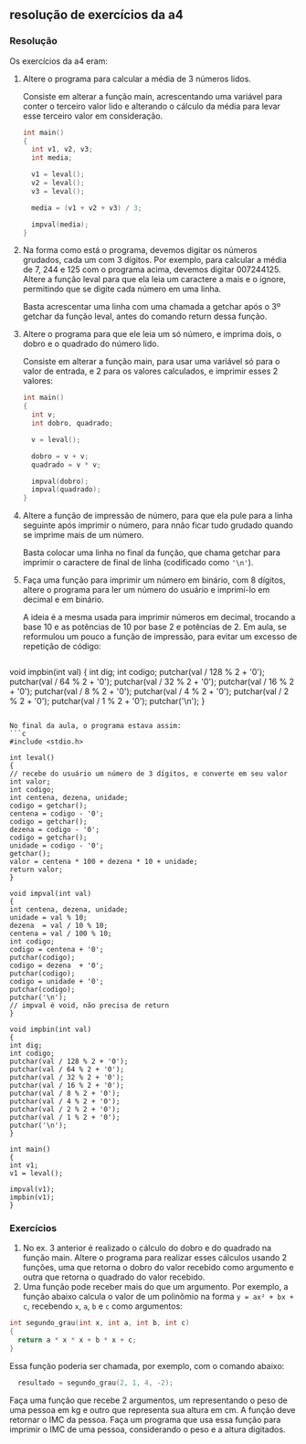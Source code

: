 
## resolução de exercícios da a4

### Resolução

Os exercícios da a4 eram:

1. Altere o programa para calcular a média de 3 números lidos.

   Consiste em alterar a função main, acrescentando uma variável para conter o terceiro valor lido e alterando o cálculo da média para levar esse terceiro valor em consideração.
   ```c
   int main()
   {
     int v1, v2, v3;
     int media;

     v1 = leval();
     v2 = leval();
     v3 = leval();

     media = (v1 + v2 + v3) / 3;

     impval(media);
   }
   ```

2. Na forma como está o programa, devemos digitar os números grudados, cada um com 3 dígitos. Por exemplo, para calcular a média de 7, 244 e 125 com o programa acima, devemos digitar 007244125. Altere a função leval para que ela leia um caractere a mais e o ignore, permitindo que se digite cada número em uma linha.

   Basta acrescentar uma linha com uma chamada a getchar após o 3º getchar da função leval, antes do comando return dessa função.

3. Altere o programa para que ele leia um só número, e imprima dois, o dobro e o quadrado do número lido.

   Consiste em alterar a função main, para usar uma variável só para o valor de entrada, e 2 para os valores calculados, e imprimir esses 2 valores:
   ```c
   int main()
   {
     int v;
     int dobro, quadrado;

     v = leval();

     dobro = v + v;
     quadrado = v * v;

     impval(dobro);
     impval(quadrado);
   }
   ```

4. Altere a função de impressão de número, para que ela pule para a linha seguinte após imprimir o número, para nnão ficar tudo grudado quando se imprime mais de um número.

   Basta colocar uma linha no final da função, que chama getchar para imprimir o caractere de final de linha (codificado como `'\n'`).

5. Faça uma função para imprimir um número em binário, com 8 dígitos, altere o programa para ler um número do usuário e imprimí-lo em decimal e em binário.

   A ideia é a mesma usada para imprimir números em decimal, trocando a base 10 e as potências de 10 por base 2 e potências de 2.
   Em aula, se reformulou um pouco a função de impressão, para evitar um excesso de repetição de código:

   ```c
void impbin(int val)
{
  int dig;
  int codigo;
  putchar(val / 128 % 2 + '0');
  putchar(val / 64 % 2 + '0');
  putchar(val / 32 % 2 + '0');
  putchar(val / 16 % 2 + '0');
  putchar(val / 8 % 2 + '0');
  putchar(val / 4 % 2 + '0');
  putchar(val / 2 % 2 + '0');
  putchar(val / 1 % 2 + '0');
  putchar('\n');
}
   ```

No final da aula, o programa estava assim:
```c
#include <stdio.h>

int leval()
{
  // recebe do usuário um número de 3 dígitos, e converte em seu valor
  int valor;
  int codigo;
  int centena, dezena, unidade;
  codigo = getchar();
  centena = codigo - '0';
  codigo = getchar();
  dezena = codigo - '0';
  codigo = getchar();
  unidade = codigo - '0';
  getchar();
  valor = centena * 100 + dezena * 10 + unidade;
  return valor;
}

void impval(int val)
{
  int centena, dezena, unidade;
  unidade = val % 10;
  dezena  = val / 10 % 10;
  centena = val / 100 % 10;
  int codigo;
  codigo = centena + '0';
  putchar(codigo);
  codigo = dezena  + '0';
  putchar(codigo);
  codigo = unidade + '0';
  putchar(codigo);
  putchar('\n');
  // impval é void, não precisa de return
}

void impbin(int val)
{
  int dig;
  int codigo;
  putchar(val / 128 % 2 + '0');
  putchar(val / 64 % 2 + '0');
  putchar(val / 32 % 2 + '0');
  putchar(val / 16 % 2 + '0');
  putchar(val / 8 % 2 + '0');
  putchar(val / 4 % 2 + '0');
  putchar(val / 2 % 2 + '0');
  putchar(val / 1 % 2 + '0');
  putchar('\n');
}

int main()
{
  int v1;
  v1 = leval();

  impval(v1);
  impbin(v1);
}
```

### Exercícios

1. No ex. 3 anterior é realizado o cálculo do dobro e do quadrado na função main. Altere o programa para realizar esses cálculos usando 2 funções, uma que retorna o dobro do valor recebido como argumento e outra que retorna o quadrado do valor recebido.
2. Uma função pode receber mais do que um argumento. Por exemplo, a função abaixo calcula o valor de um polinômio na forma `y = ax² + bx + c`, recebendo `x`, `a`, `b` e `c` como argumentos:
```c
int segundo_grau(int x, int a, int b, int c)
{
  return a * x * x + b * x + c;
}
```
Essa função poderia ser chamada, por exemplo, com o comando abaixo:
```c
  resultado = segundo_grau(2, 1, 4, -2);
```
Faça uma função que recebe 2 argumentos, um representando o peso de uma pessoa em kg e outro que representa sua altura em cm. A função deve retornar o IMC da pessoa. Faça um programa que usa essa função para imprimir o IMC de uma pessoa, considerando o peso e a altura digitados.
